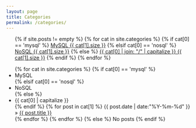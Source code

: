 ```yaml
---
layout: page
title: Categories
permalink: /categories/
---
```


<ul class="tags-box">
   {% if site.posts != empty %}
      {% for cat in site.categories %}
         {% if cat[0] == 'mysql' %}
         <a href="#{{ cat[0] }}" title="{{ cat[0] }}" rel="{{ cat[1].size }}">MySQL<span class="size"> {{ cat[1].size }}</span></a>
         {% elsif cat[0] == 'nosql' %}
         <a href="#{{ cat[0] }}" title="{{ cat[0] }}" rel="{{ cat[1].size }}">NoSQL<span class="size"> {{ cat[1].size }}</span></a>
         {% else %}
         <a href="#{{ cat[0] }}" title="{{ cat[0] }}" rel="{{ cat[1].size }}">{{ cat[0] | join: "/" | capitalize }}<span class="size"> {{ cat[1].size }}</span></a>
         {% endif %}
      {% endfor %}
</ul>

<ul class="tags-box">
   {% for cat in site.categories %}
      {% if cat[0] == 'mysql' %}
         <li id="{{ cat[0] }}">MySQL</li>
      {% elsif cat[0] == 'nosql' %}
         <li id="{{ cat[0] }}">NoSQL</li>
      {% else %}
         <li id="{{ cat[0] }}">{{ cat[0] | capitalize }}</li>
      {% endif %}
      {% for post in cat[1] %}
         <time datetime="{{ post.date | date:"%Y-%m-%d" }}">{{ post.date | date:"%Y-%m-%d" }}</time> &raquo;
         <a href="{{ site.baseurl }}{{ post.url }}" title="{{ post.title }}">{{ post.title }}</a><br />
      {% endfor %}
   {% endfor %}
   {% else %}
      <span>No posts</span>
   {% endif %}
</ul>
